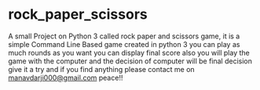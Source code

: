 # rock_paper_scissors
A small Project on Python 3 called rock paper and scissors game, it is a simple Command Line Based game created in python 3 you can play as much rounds as you want you can display final score also you will play the game with the computer and the decision of computer will be final decision give it a try and if you find anything please contact me on manavdarji000@gmail.com peace!!
